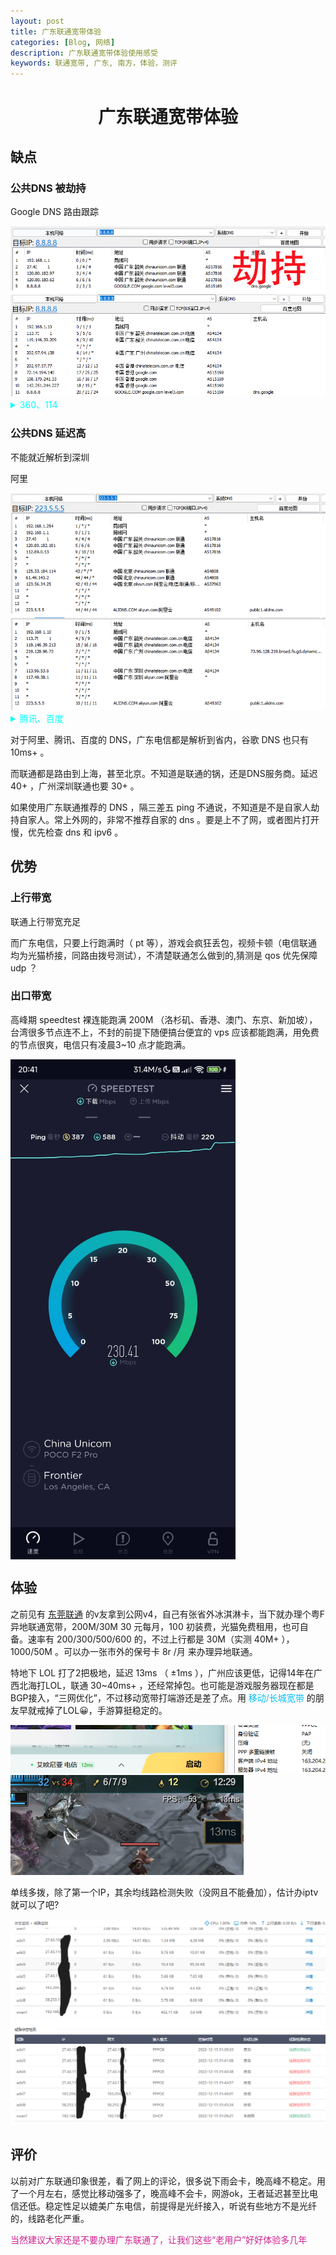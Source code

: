 ```yaml
---
layout: post
title: 广东联通宽带体验
categories: [Blog, 网络]
description: 广东联通宽带体验使用感受
keywords: 联通宽带, 广东, 南方，体验，测评
---
```


<h1 align = "center">广东联通宽带体验</h1>


## 缺点


### 公共DNS 被劫持

Google DNS 路由跟踪

<img src="/images/posts/net/DNSgoogle.png" alt="Google" />
    
<details><summary style="color: #00FFFF">360、114</summary>

谷歌、360、114 DNS 被劫持

360

<img src="/images/posts/net/DNS360.png" alt="360" />
    
114

<img src="/images/posts/net/DNS114" alt="114" />
    
</details>

### 公共DNS 延迟高

不能就近解析到深圳
    
阿里

<img src="/images/posts/net/DNS阿里.png" alt="阿里" />
    
<details><summary style="color: #00FFFF">腾讯、百度</summary><p>

腾讯

<img src="/images/posts/net/DNS腾讯.png" alt="腾讯" />
    
百度

<img src="/images/posts/net/DNSbaidu.png" alt="百度" />
</p></details>

对于阿里、腾讯、百度的 DNS，广东电信都是解析到省内，谷歌 DNS 也只有 10ms+ 。

而联通都是路由到上海，甚至北京。不知道是联通的锅，还是DNS服务商。延迟 40+ ，广州深圳联通也要 30+ 。
    
如果使用广东联通推荐的 DNS ，隔三差五 ping 不通说，不知道是不是自家人劫持自家人。常上外网的，非常不推荐自家的 dns 。要是上不了网，或者图片打开慢，优先检查 dns 和 ipv6 。
    

## 优势

### 上行带宽

联通上行带宽充足

而广东电信，只要上行跑满时（ pt 等），游戏会疯狂丢包，视频卡顿（电信联通均为光猫桥接，同路由拨号测试），不清楚联通怎么做到的,猜测是 qos 优先保障 udp ？


### 出口带宽
    
高峰期 speedtest 裸连能跑满 200M （洛杉矶、香港、澳门、东京、新加坡），台湾很多节点连不上，不封的前提下随便搞台便宜的 vps 应该都能跑满，用免费的节点很爽，电信只有凌晨3~10 点才能跑满。

 <img src="/images/posts/net/speedtestUnicom.jpg" height="800" width="360" alt="speedtest 图" align="middle" />



## 体验

之前见有 [东莞联通](https://www.v2ex.com/t/901223) 的v友拿到公网v4，自己有张省外冰淇淋卡，当下就办理个粤F异地联通宽带，200M/30M 30 元每月，100 初装费，光猫免费租用，也可自备。速率有 200/300/500/600 的，不过上行都是 30M（实测 40M+ ），1000/50M 。可以办一张市外的保号卡 8r /月 来办理异地联通。

特地下 LOL 打了2把极地，延迟 13ms （ ±1ms ），广州应该更低，记得14年在广西北海打LOL，联通 30~40ms+ ，还经常掉包。也可能是游戏服务器现在都是BGP接入，“三网优化”，不过移动宽带打端游还是差了点。用 <font color=DeepSkyBlue>移动/长城宽带</font> 的朋友早就戒掉了LOL😀，手游算挺稳定的。

<img src="/images/posts/net/lolPing1.png" alt="客户端延迟" />

<img src="/images/posts/net/lolPing2.png" alt="lol游戏延迟2" />

单线多拨，除了第一个IP，其余均线路检测失败（没网且不能叠加），估计办iptv就可以了吧?

<img src="/images/posts/net/多拨.png" alt="多拨图"/>


## 评价

以前对广东联通印象很差，看了网上的评论，很多说下雨会卡，晚高峰不稳定。用了一个月左右，感觉比移动强多了，晚高峰不会卡，网游ok，王者延迟甚至比电信还低。稳定性足以媲美广东电信，前提得是光纤接入，听说有些地方不是光纤的，线路老化严重。

<font color=VioletRed>当然建议大家还是不要办理广东联通了，让我们这些“老用户”好好体验多几年</font>
